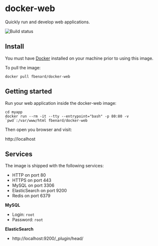 docker-web
==========

Quickly run and develop web applications.

![Build status](https://circleci.com/gh/fbenard/docker-web/tree/master.svg?style=shield&circle-token=1e6b07920fa6676dafe860d85dbd9674b02ff456)


## Install

You must have [Docker](https://docker.com) installed on your machine prior to using this image.

To pull the image:

```
docker pull fbenard/docker-web
```

## Getting started

Run your web application inside the docker-web image:

```
cd myapp
docker run --rm -it --tty --entrypoint="bash" -p 80:80 -v `pwd`:/var/www/html fbenard/docker-web
```

Then open you browser and visit:

http://localhost


## Services

The image is shipped with the following services:

- HTTP on port 80
- HTTPS on port 443
- MySQL on port 3306
- ElasticSearch on port 9200
- Redis on port 6379


**MySQL**

- Login: `root`
- Password: `root`

**ElasticSearch**

- http://localhost:9200/_plugin/head/
